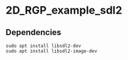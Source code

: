 # 2D_RGP_example_sdl2

## Dependencies

```shell script
sudo apt install libsdl2-dev
sudo apt install libsdl2-image-dev
```